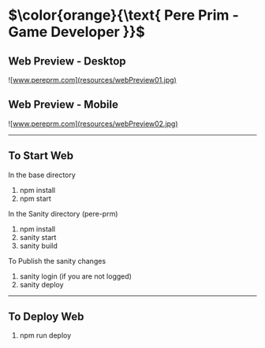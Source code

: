 # $\color{orange}{\text{ Pere Prim - Game Developer }}$

## Web Preview - Desktop

![www.pereprm.com](resources/webPreview01.jpg)

## Web Preview - Mobile

![www.pereprm.com](resources/webPreview02.jpg)

-----------------------
## To Start Web
In the base directory
1. npm install
2. npm start

In the Sanity directory (pere-prm)
1. npm install
2. sanity start
3. sanity build

To Publish the sanity changes
1. sanity login (if you are not logged)
2. sanity deploy

-----------------------
## To Deploy Web
1. npm run deploy


